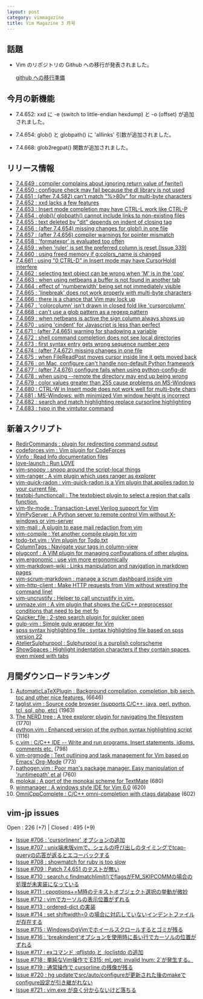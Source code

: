 ```yaml
---
layout: post
category: vimmagazine
title: Vim Magazine 3 月号
---
```


## 話題

- Vim のリポジトリの Github への移行が発表されました。

  [github への移行準備](http://vim-jp.org/blog/2015/03/25/preparations-for-moving-to-github.html)

## 今月の新機能

- 7.4.652: xxd に -e (switch to little-endian hexdump) と -o (offset) が追加されました。

- 7.4.654: glob() と globpath() に 'alllinks' 引数が追加されました。

- 7.4.668: glob2regpat() 関数が追加されました。

## リリース情報

- [7.4.649 : compiler complains about ignoring return value of fwrite()](https://github.com/vim/vim/commit/cf48767cd17130958a3076eed1872b6950947a0a)
- [7.4.650 : configure check may fail because the dl library is not used](https://github.com/vim/vim/commit/5d3fbf3bfea3b698f42a44c2732e58fa63f01446)
- [7.4.651 : (after 7.4.582) can't match "%>80v" for multi-byte characters](https://github.com/vim/vim/commit/4f36dc3bf7118a3fa5ccdae1a37963860dc71e6c)
- [7.4.652 : xxd lacks a few features](https://github.com/vim/vim/commit/4dcdf299100781766d09829b9b80d7fb1ad48f37)
- [7.4.653 : Insert mode completion may have CTRL-L work like CTRL-P](https://github.com/vim/vim/commit/e421450a5ef8c6327fcc9b90a5c3d6b26b274830)
- [7.4.654 : glob()/ globpath() cannot include links to non-existing files](https://github.com/vim/vim/commit/a245bc79b4c6b83a4b5b6cdb95c4d2165762a20b)
- [7.4.655 : text deleted by "dit" depends on indent of closing tag](https://github.com/vim/vim/commit/b6c2735c56f1541159e1ad95c3f17a52b3a94f1d)
- [7.4.656 : (after 7.4.654) missing changes for glob() in one file](https://github.com/vim/vim/commit/d8b77f7dc04e5721989df9c505b8568194261a39)
- [7.4.657 : (after 7.4.656) compiler warnings for pointer mismatch](https://github.com/vim/vim/commit/ab11a5914b04228249d429cbc2dd6c56ae6c8232)
- [7.4.658 : 'formatexpr' is evaluated too often](https://github.com/vim/vim/commit/0f8dd840fc6a614450db60ebe405d6201a2ecc3e)
- [7.4.659 : when 'ruler' is set the preferred column is reset (Issue 339)](https://github.com/vim/vim/commit/488eb26ec7fda1dc79f3d856d40da072332630b6)
- [7.4.660 : using freed memory if g:colors&#x5f;name is changed](https://github.com/vim/vim/commit/c7dc1f4a53fdb26b88c484003142c575655481b7)
- [7.4.661 : using "0 CTRL-D" in Insert mode may have CursorHoldI interfere](https://github.com/vim/vim/commit/6c5bdb751c0c77be7d03a6000134d1df367763d2)
- [7.4.662 : selecting text object can be wrong when 'M' is in the 'cpo'](https://github.com/vim/vim/commit/438b64ab71cd724129c4eec840be16c52602ebc8)
- [7.4.663 : when using netbeans a buffer is not found in another tab](https://github.com/vim/vim/commit/404c942fb85c390f4b73c1733088871b0b0d7964)
- [7.4.664 : effect of 'numberwidth' being set not immediately visible](https://github.com/vim/vim/commit/6b31467aa7f304a80343216c11a1588dff361229)
- [7.4.665 : 'linebreak' does not work properly with multi-byte characters](https://github.com/vim/vim/commit/76feaf1bfed170d2fc5c34e7e758885554ecc794)
- [7.4.666 : there is a chance that Vim may lock up](https://github.com/vim/vim/commit/b1fc2bf29c560ca60515950812e8672c6dca1a4c)
- [7.4.667 : 'colorcolumn' isn't drawn in closed fold like 'cursorcolumn'](https://github.com/vim/vim/commit/fbc25b20cbf29d6f9846e97875474f18e8d0c7be)
- [7.4.668 : can't use a glob pattern as a regexp pattern](https://github.com/vim/vim/commit/825e7ab423ce34a57f4819cc3745246246f38081)
- [7.4.669 : when netbeans is active the sign column always shows up](https://github.com/vim/vim/commit/3b7b83649cd9c486afd6fbdb33e4450616c4bd46)
- [7.4.670 : using 'cindent' for Javascript is less than perfect](https://github.com/vim/vim/commit/dcefba993456263100785f18d21d780cf531f2dc)
- [7.4.671 : (after 7.4.665) warning for shadowing a variable](https://github.com/vim/vim/commit/4df702999d14955255fcdfb820511767dcfec463)
- [7.4.672 : shell command completion does not see local directories](https://github.com/vim/vim/commit/b5971141dff0c69355fd64196fcc0d0d071d4c82)
- [7.4.673 : first syntax entry gets wrong sequence number zero](https://github.com/vim/vim/commit/e7154eb5c391aa39d5a87b47b9f7338f1a65354e)
- [7.4.674 : (after 7.4.672) missing changes in one file](https://github.com/vim/vim/commit/77b7710d4e0ec9c1f3d0d057d9fa335420273b37)
- [7.4.675 : when FileReadPost moves cursor inside line it gets moved back](https://github.com/vim/vim/commit/eab316bdf9494eb1e076dfc5c8ec7ae000a0560f)
- [7.4.676 : on Mac, configure can't handle non-default Python framework](https://github.com/vim/vim/commit/6c927557e2b0b2fbc2dfc91f604bf1117d0bf77a)
- [7.4.677 : (after 7.4.676) configure fails when using python-config-dir](https://github.com/vim/vim/commit/a161e26d558204311f6e76208fa4cd3b2dbbab0b)
- [7.4.678 : when using --remote the directory may end up being wrong](https://github.com/vim/vim/commit/f11ce667b06ffb7447fb55638a04b5fa5cfe29a0)
- [7.4.679 : color values greater than 255 cause problems on MS-Windows](https://github.com/vim/vim/commit/6383b92d8c272f75d1fe144f75e2e35ad7e11b04)
- [7.4.680 : CTRL-W in Insert mode does not work well for multi-byte chars](https://github.com/vim/vim/commit/310f2d59b2b20c642088feb5e6dfe323cc570923)
- [7.4.681 : MS-Windows: with minimized Vim window height is incorrect](https://github.com/vim/vim/commit/71371b15794941dbeb01e46827d6d501dc95acbd)
- [7.4.682 : search and match highlighting replace cursorline highlighting](https://github.com/vim/vim/commit/09deeb7c945d2677722df5b40959f97b646b6092)
- [7.4.683 : typo in the vimtutor command](https://github.com/vim/vim/commit/1ca2e361a869c58a775b5fabb2aaf4e2675ea7ba)

## 新着スクリプト

- [RedirCommands : plugin for redirecting command output](http://www.vim.org/scripts/script.php?script_id=5122)
- [codeforces.vim : Vim plugin for CodeForces](http://www.vim.org/scripts/script.php?script_id=5123)
- [Vinfo : Read Info documentation files](http://www.vim.org/scripts/script.php?script_id=5124)
- [love-launch : Run LOVE](http://www.vim.org/scripts/script.php?script_id=5125)
- [vim-snoopy : snoop around the script-local things](http://www.vim.org/scripts/script.php?script_id=5126)
- [vim-ranger : A vim plugin which uses ranger as explorer](http://www.vim.org/scripts/script.php?script_id=5127)
- [vim-quick-radon : vim-quick-radon is a Vim plugin that applies radon to your current file.](http://www.vim.org/scripts/script.php?script_id=5128)
- [textobj-functioncall : The textobject plugin to select a region that calls function.](http://www.vim.org/scripts/script.php?script_id=5129)
- [vim-tlv-mode : Transaction-Level Verilog support for Vim](http://www.vim.org/scripts/script.php?script_id=5130)
- [VimPyServer : A Python server to remote control Vim without X-windows or vim-server](http://www.vim.org/scripts/script.php?script_id=5131)
- [vim-mail : A plugin to ease mail redaction from vim](http://www.vim.org/scripts/script.php?script_id=5132)
- [vim-compile : Yet another compile plugin for vim](http://www.vim.org/scripts/script.php?script_id=5133)
- [todo-txt.vim : Vim plugin for Todo.txt](http://www.vim.org/scripts/script.php?script_id=5134)
- [ColumnTags : Navigate your tags in column-view](http://www.vim.org/scripts/script.php?script_id=5135)
- [plugconf : A VIM plugin for managing configurations of other plugins.](http://www.vim.org/scripts/script.php?script_id=5136)
- [vim.ergonomic : use vim more ergonomically](http://www.vim.org/scripts/script.php?script_id=5137)
- [vim-markdown-wiki : Links manipulation and navigation in markdown pages](http://www.vim.org/scripts/script.php?script_id=5138)
- [vim-scrum-markdown : manage a scrum dashboard inside vim](http://www.vim.org/scripts/script.php?script_id=5139)
- [vim-http-client : Make HTTP requests from Vim without wrestling the command line!](http://www.vim.org/scripts/script.php?script_id=5140)
- [vim-uncrustify : Helper to call uncrustify in vim.](http://www.vim.org/scripts/script.php?script_id=5141)
- [unmaze.vim : A vim plugin that shows the C/C++ preprocessor conditions that need to be met fo](http://www.vim.org/scripts/script.php?script_id=5142)
- [Quicker&#x5f;file : 2-step search plugin for quicker open](http://www.vim.org/scripts/script.php?script_id=5143)
- [gulp-vim : Simple gulp wrapper for Vim](http://www.vim.org/scripts/script.php?script_id=5144)
- [spss syntax highlighting file : syntax highlighting file based on spss version 22](http://www.vim.org/scripts/script.php?script_id=5145)
- [AtelierSulphurpool : Sulphurpool is a purplish colorscheme](http://www.vim.org/scripts/script.php?script_id=5146)
- [ShowSpaces : Highlight indentation characters if they contain spaces, even mixed with tabs](http://www.vim.org/scripts/script.php?script_id=5148)

## 月間ダウンロードランキング

1. [AutomaticLaTeXPlugin : Background compilation, completion, bib serch, toc and other nice features.](http://www.vim.org/scripts/script.php?script_id=2945) (6646)
2. [taglist.vim : Source code browser (supports C/C++, java, perl, python, tcl, sql, php, etc)](http://www.vim.org/scripts/script.php?script_id=273) (1963)
3. [The NERD tree : A tree explorer plugin for navigating the filesystem](http://www.vim.org/scripts/script.php?script_id=1658) (1770)
4. [python.vim : Enhanced version of the python syntax highlighting script](http://www.vim.org/scripts/script.php?script_id=790) (1116)
5. [c.vim : C/C++ IDE --  Write and run programs. Insert statements, idioms, comments etc.](http://www.vim.org/scripts/script.php?script_id=213) (798)
6. [vim-orgmode : Text outlining and task management for Vim based on Emacs' Org-Mode](http://www.vim.org/scripts/script.php?script_id=3642) (773)
7. [pathogen.vim : Poor man's package manager. Easy manipulation of 'runtimepath' et al](http://www.vim.org/scripts/script.php?script_id=2332) (760)
8. [molokai : A port of the monokai scheme for TextMate](http://www.vim.org/scripts/script.php?script_id=2340) (680)
9. [winmanager : A windows style IDE for Vim 6.0](http://www.vim.org/scripts/script.php?script_id=95) (620)
10. [OmniCppComplete : C/C++ omni-completion with ctags database](http://www.vim.org/scripts/script.php?script_id=1520) (602)

## vim-jp issues

Open : 226 (+7) | Closed : 495 (+9)

- [Issue #706 : 'cursorlinenr' オプションの追加](https://github.com/vim-jp/issues/issues/706)
- [Issue #707 : unix端末版vimで、シェルの呼び出しのタイミングでtcap-queryの応答が返るとエコーバックする](https://github.com/vim-jp/issues/issues/707)
- [Issue #708 : showmatch for ruby is too slow](https://github.com/vim-jp/issues/issues/708)
- [Issue #709 : Patch 7.4.651 のテストが無い](https://github.com/vim-jp/issues/issues/709)
- [Issue #710 : search.c findmatchlimit()でflagsがFM&#x5f;SKIPCOMMの場合の処理が未実装になっている](https://github.com/vim-jp/issues/issues/710)
- [Issue #711 : cpoptions+=M時のテキストオブジェクト選択の挙動が微妙](https://github.com/vim-jp/issues/issues/711)
- [Issue #712 : vimでカーソルの表示位置がずれる](https://github.com/vim-jp/issues/issues/712)
- [Issue #713 : ordered-dict の実装](https://github.com/vim-jp/issues/issues/713)
- [Issue #714 : set shiftwidth=0 の場合に対応していないインデントファイルが存在する](https://github.com/vim-jp/issues/issues/714)
- [Issue #715 : WindowsのgVimでホイールスクロールするとゴミが残る](https://github.com/vim-jp/issues/issues/715)
- [Issue #716 : 'breakindent'オプションを使用時に長い行でカーソルの位置がずれる](https://github.com/vim-jp/issues/issues/716)
- [Issue #717 : exコマンド :qflistdo と :loclistdo の追加](https://github.com/vim-jp/issues/issues/717)
- [Issue #718 : 単純なVim操作で&#x60;E315: ml&#x5f;get: invalid lnum: 2&#x60;が発生する。](https://github.com/vim-jp/issues/issues/718)
- [Issue #719 : 通常操作で cursorline の残像が残る](https://github.com/vim-jp/issues/issues/719)
- [Issue #720 : hg updateでsrc/auto/configureが更新された後のmakeでconfigure設定が引き継がれない](https://github.com/vim-jp/issues/issues/720)
- [Issue #721 : vim.exe が良く分からないけど落ちる](https://github.com/vim-jp/issues/issues/721)

